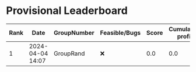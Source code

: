 # Provisional Leaderboard
| Rank | Date | GroupNumber | Feasible/Bugs | Score | Cumulative profit | Runtime |
| ------ | ------------ | ------------------- |-------------| ------- | ------- | ------- |
| 1 | 2024-04-04 14:07 | GroupRand | ❌ | 0.0 | 0.0 | 0.0s |

